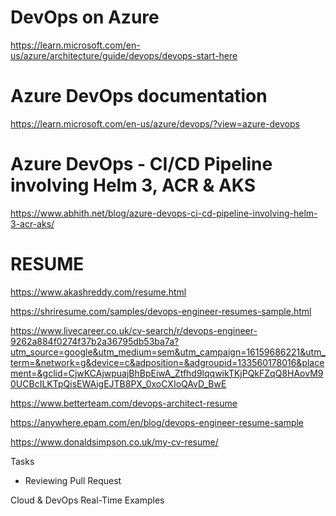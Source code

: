 # DevOps on Azure
https://learn.microsoft.com/en-us/azure/architecture/guide/devops/devops-start-here

# Azure DevOps documentation
https://learn.microsoft.com/en-us/azure/devops/?view=azure-devops

# Azure DevOps - CI/CD Pipeline involving Helm 3, ACR & AKS
https://www.abhith.net/blog/azure-devops-ci-cd-pipeline-involving-helm-3-acr-aks/



# RESUME
https://www.akashreddy.com/resume.html

https://shriresume.com/samples/devops-engineer-resumes-sample.html

https://www.livecareer.co.uk/cv-search/r/devops-engineer-9262a884f0274f37b2a36795db53ba7a?utm_source=google&utm_medium=sem&utm_campaign=16159686221&utm_term=&network=g&device=c&adposition=&adgroupid=133560178016&placement=&gclid=CjwKCAjwpuajBhBpEiwA_Ztfhd9lqqwikTKjPQkFZqQ8HAovM90UCBcILKTpQisEWAigEJTB8PX_0xoCXIoQAvD_BwE

https://www.betterteam.com/devops-architect-resume

https://anywhere.epam.com/en/blog/devops-engineer-resume-sample

https://www.donaldsimpson.co.uk/my-cv-resume/



Tasks
 - Reviewing Pull Request

Cloud & DevOps
Real-Time Examples

